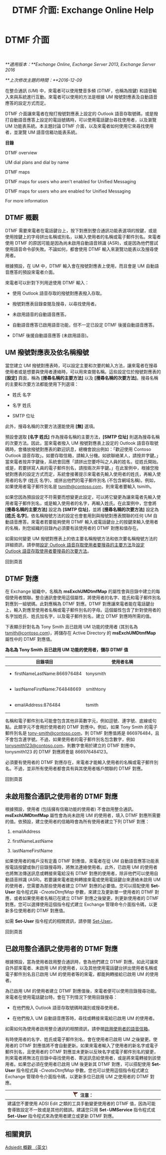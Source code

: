 ﻿---
title: 'DTMF 介面: Exchange Online Help'
TOCTitle: DTMF 介面
ms:assetid: 2c7c9d8a-ed12-4dcf-a5b7-3cea0e785e49
ms:mtpsurl: https://technet.microsoft.com/zh-tw/library/Aa996919(v=EXCHG.150)
ms:contentKeyID: 54652553
ms.date: 05/23/2018
mtps_version: v=EXCHG.150
ms.translationtype: MT
---

# DTMF 介面

 

_**適用版本：**Exchange Online, Exchange Server 2013, Exchange Server 2016_

_**上次修改主題的時間：**2016-12-09_

在整合通訊 (UM) 中，來電者可以使用雙音多頻 (DTMF，也稱為按鍵) 和語音輸入來與系統進行互動。來電者可以使用的方法是根據 UM 撥號對應表及自動語音應答的設定方式而定。

DTMF 介面讓來電者在撥打撥號對應表上設定的 Outlook 語音存取號碼，或是撥打自動語音應答上設定的電話號碼時，可以使用電話鍵台尋找使用者，以及瀏覽 UM 功能表系統。本主題討論 DTMF 介面，以及來電者如何使用它來尋找使用者，並瀏覽 UM 語音信箱功能表系統。

**目錄**

DTMF overview

UM dial plans and dial by name

DTMF maps

DTMF maps for users who aren't enabled for Unified Messaging

DTMF maps for users who are enabled for Unified Messaging

For more information

## DTMF 概觀

DTMF 需要來電者在電話鍵台上，按下對應到整合通訊功能表選項的按鍵，或是使用按鍵上的字母拼出名稱或別名，以輸入使用者的名稱或電子郵件別名。來電者使用 DTMF 的原因可能是因為尚未啟用自動語音辨識 (ASR)，或是因為他們嘗試使用語音命令卻失敗。不論如何，都會使用 DTMF 輸入來瀏覽功能表以及搜尋使用者。

根據預設，在 UM 中，DTMF 輸入會在撥號對應表上使用，而且會是 UM 自動語音應答的預設來電者介面。

來電者可以針對下列用途使用 DTMF 輸入：

  - 使用 Outlook 語音存取的撥號對應表撥入存取。

  - 撥號對應表目錄查閱及搜尋，以尋找使用者。

  - 未啟用語音的自動語音應答。

  - 自動語音應答已啟用語音功能，但不一定已設定 DTMF 後援自動語音應答。

  - DTMF 後援自動語音應答 (未啟用語音)。

## UM 撥號對應表及依名稱撥號

當您建立 UM 撥號對應表時，可以設定主要和次要的輸入方法，讓來電者在搜尋使用者或是想要與使用者連絡時，可以用來查閱名稱。這些設定位於撥號對應表的 **\[設定\]** 頁面，稱為 **\[搜尋名稱的主要方法\]** 以及 **\[搜尋名稱的次要方法\]**。搜尋名稱的主要和次要方法都能使用下列選項：

  - 姓氏 名字

  - 名字 姓氏

  - SMTP 位址

此外，搜尋名稱的次要方法還能使用 **\[無\]** 選項。

預設會選取 **\[名字 姓氏\]** 作為搜尋名稱的主要方法，**\[SMTP 位址\]** 則選為搜尋名稱的次要方法。因此，當來電者撥入 UM 撥號對應表上設定的 Outlook 語音存取號碼時，會播放撥號對應表的歡迎訊息，總機會說出例如：「歡迎使用 Contoso Outlook 語音存取」。如要存取信箱，請輸入分機。如欲聯絡某人，請按井字鍵。」當來電者按井字鍵後，系統會回應「請拼出您要呼叫之人員的姓名，從姓氏開始。或是，若要拼寫人員的電子郵件別名，請按兩次井字鍵。」在此案例中，根據您撥號對應表的設定方式而定，系統會接著提示來電者先輸入使用者的姓氏，再輸入使用者的名字 (姓氏 名字)，或拼出他們的電子郵件別名 (不包含網域名稱)。例如，如果使用者電子郵件別名是 tsmith@contoso.com，則來電者要輸入 tsmith。

如果您因為預設設定不符需要而想變更此設定，可以將它變更為讓來電者先輸入使用者電子郵件別名，或是輸入使用者的名字，再輸入姓氏。在此案例中，您會將 **\[搜尋名稱的主要方法\]** 設定為 **\[SMTP 位址\]**，並將 **\[搜尋名稱的次要方法\]** 設定為 **\[姓氏 名字\]**。依名稱撥號方法的設定也會套用到與撥號對應表關聯的任何 UM 自動語音應答。來電者若要能夠使用 DTMF 輸入或電話鍵台上的按鍵來輸入使用者的名稱，則您組織的目錄內必須要有該使用者的 DTMF 對應和值存在。

如需如何變更 UM 撥號對應表上的依主要名稱撥號方法和依次要名稱撥號方法的詳細資訊，請參閱[設定 Outlook 語音存取使用者要搜尋的主要方法](configure-the-primary-way-for-outlook-voice-access-users-to-search-exchange-2013-help.md)及[設定 Outlook 語音存取使用者要搜尋的次要方法](configure-the-secondary-way-for-outlook-voice-access-users-to-search-exchange-2013-help.md)。

回到頁首

## DTMF 對應

在 Exchange 組織中，名稱為 **msExchUMDtmfMap** 的屬性會與目錄中建立的每個使用者關聯。整合通訊會使用這個屬性，將使用者的名字、姓氏和電子郵件別名對應到一組號碼。此對應稱為 DTMF 對應。DTMF 對應讓來電者能在電話鍵台上，輸入對應至使用者名稱或電子郵件別名的字母。這個屬性包含了針對使用者的名字加姓氏、姓氏加名字，以及電子郵件別名，建立 DTMF 對應時所需的值。

下表顯示針對名為 Tony Smith 且已啟用 UM 功能的使用者 (其別名為 tsmith@contoso.com)，將儲存在 Active Directory 的 **msExchUMDtmfMap** 屬性中的 DTMF 對應值。

**為名為 Tony Smith 且已啟用 UM 功能的使用者，儲存 DTMF 值**


<table>
<colgroup>
<col style="width: 50%" />
<col style="width: 50%" />
</colgroup>
<thead>
<tr class="header">
<th>目錄項目</th>
<th>使用者名稱</th>
</tr>
</thead>
<tbody>
<tr class="odd">
<td><ul>
<li><p>firstNameLastName:866976484</p></li>
</ul></td>
<td><p>tonysmith</p></td>
</tr>
<tr class="even">
<td><ul>
<li><p>lastNameFirstName:764848669</p></li>
</ul></td>
<td><p>smithtony</p></td>
</tr>
<tr class="odd">
<td><ul>
<li><p>emailAddress:876484</p></li>
</ul></td>
<td><p>tsmith</p></td>
</tr>
</tbody>
</table>


名稱和電子郵件別名可能會包含其他非英數字元，例如逗號、連字號、底線或句點。此類字元不會用於使用者的 DTMF 對應中。例如，如果 Tony Smith 的電子郵件別名是 tony-smith@contoso.com，則 DTMF 對應值將是 866976484，且不會包含連字號。不過，如果使用者的電子郵件別名包含數字，例如 tonysmith123@contoso.com，則數字會用於建立的 DTMF 對應中。tonysmith123 的 DTMF 對應將會是 866976484123。

必須要有使用者的 DTMF 對應存在，來電者才能輸入使用者的名稱或電子郵件別名。不過，並非所有使用者都會具有與其使用者帳戶關聯的 DTMF 對應。

回到頁首

## 未啟用整合通訊之使用者的 DTMF 對應

根據預設，使用者 (包括擁有信箱功能的使用者) 不會啟用整合通訊。**msExchUMDtmfMap** 屬性會為尚未啟用 UM 的使用者，填入 DTMF 對應所需要的值。依預設，建立使用者的信箱時會為所有使用者建立下列 DTMF 對應：

1.  emailAddress

2.  firstNameLastName

3.  lastNameFirstName

如果使用者的帳戶沒有定義 DTMF 對應值，來電者在從 UM 自動語音應答功能表按電話按鍵或執行目錄搜尋時，將無法連絡使用者。此外，已啟用 UM 的使用者也將無法傳送訊息或轉接來電給沒有 DTMF 對應的使用者，除非他們可以使用自動語音辨識 (ASR)。若要讓來電者能夠轉接來電或使用電話鍵台來連絡未啟用 UM 的使用者，您需要為那些使用者建立 DTMF 對應的必要值。您可以搭配使用 **Set-User** 指令程式與 *-CreateDtmfMap* 參數，來建立及更新單一使用者的 DTMF 對應，或者如果使用者名稱已在建立 DTMF 對應之後變更，則更新使用者的 DTMF 對應。您可以選擇使用這個指令程式建立 Exchange 管理命令介面指令碼，以更新多位使用者的 DTMF 對應值。

如需 **Set-User** 指令程式的相關資訊，請參閱 [Set-User](https://technet.microsoft.com/zh-tw/library/aa998221\(v=exchg.150\))。

回到頁首

## 已啟用整合通訊之使用者的 DTMF 對應

根據預設，當為使用者啟用整合通訊時，會為他們建立 DTMF 對應。如此可讓來自外部來電者、未啟用 UM 的使用者，以及其他使用電話鍵台拼出使用者名稱或電子郵件別名且已啟用 UM 的使用者等的來電，都能夠轉接給已啟用 UM 的使用者。

為已啟用 UM 的使用者建立 DTMF 對應值後，來電者便可以使用目錄搜尋功能。來電者在使用電話鍵台時，會在下列情況下使用目錄搜尋：

  - 在他們撥入 Outlook 語音存取號碼時識別或搜尋使用者。

  - 在他們撥入 UM 自動語音應答時，尋找或轉接來電給已啟用 UM 的使用者。

如需如何為使用者啟用整合通訊的相關資訊，請參閱[啟用使用者的語音信箱](enable-a-user-for-voice-mail-exchange-2013-help.md)。

有時使用者的名字、姓氏或電子郵件別名，會在使用者已啟用 UM 之後變更。使用者的 DTMF 對應值將不會自動更新。如果來電者輸入了使用者的新名字或電子郵件別名，且使用者的 DTMF 對應並未更新以反映名字或電子郵件別名的變更，則來電者將無法在目錄中尋找使用者、寄送訊息給使用者，或是將來電轉接到該使用者。如果您必須在使用者已啟用 UM 後更新其 DTMF 對應，可以搭配使用 **Set-User** 指令程式與 *-CreateDtmfMap* 參數。您也可以使用這個指令程式建立 Exchange 管理命令介面指令碼，以更新多位已啟用 UM 之使用者的 DTMF 對應。

<table>
<thead>
<tr class="header">
<th><img src="images/Dd876857.Caution(EXCHG.150).gif" title="注意" alt="注意" />注意：</th>
</tr>
</thead>
<tbody>
<tr class="odd">
<td>建議您不要使用 ADSI Edit 之類的工具手動變更使用者的 DTMF 值，因為可能會導致設定不一致或是其他的錯誤。建議您只用 <strong>Set-UMService</strong> 指令程式或 <strong>Set-User</strong> 指令程式來為使用者建立或更新 DTMF 對應。</td>
</tr>
</tbody>
</table>


## 相關資訊

[Adsiedit 概觀 （英文)](https://go.microsoft.com/fwlink/p/?linkid=73175)

